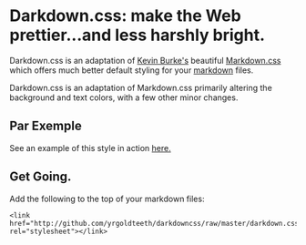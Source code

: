 # Darkdown.css: make the Web prettier...and less harshly bright.

Darkdown.css is an adaptation of [Kevin Burke's](http://kev.inburke.com/) beautiful
[Markdown.css](http://kevinburke.bitbucket.org/markdowncss) which offers much 
better default styling for your [markdown](http://daringfireball.net/projects/markdown/) files.

Darkdown.css is an adaptation of Markdown.css primarily altering the background and text colors,
with a few other minor changes.

## Par Exemple

See an example of this style in action [here.](http://ndfine.com/darkdowncss/sample.html)  

## Get Going.

Add the following to the top of your markdown files:

    <link href="http://github.com/yrgoldteeth/darkdowncss/raw/master/darkdown.css" rel="stylesheet"></link> 

